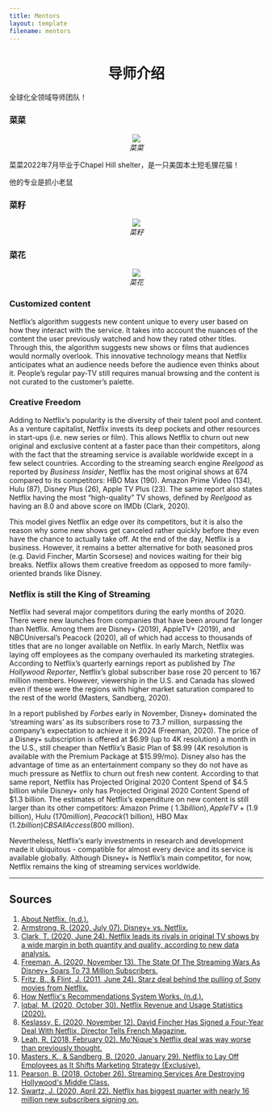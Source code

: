 ```yaml
---
title: Mentors
layout: template
filename: mentors
--- 
```

<h1 align ="center" > 导师介绍 </h1>

全球化全领域导师团队！

### 菜菜
<p align="center">
  <img src="https://raw.githubusercontent.com/zhaofenqiang/liuxue/main/_includes/2.jpg">
   <br>
  <em> 菜菜 </em>
</p>
菜菜2022年7月毕业于Chapel Hill shelter，是一只美国本土短毛狸花猫！

他的专业是抓小老鼠

### 菜籽
<p align="center">
  <img src="https://raw.githubusercontent.com/zhaofenqiang/liuxue/main/_includes/3.jpg">
   <br>
  <em> 菜籽 </em>
</p>

### 菜花

<p align="center">
  <img src="https://raw.githubusercontent.com/zhaofenqiang/liuxue/main/_includes/1.jpg">
   <br>
  <em> 菜花 </em>
</p>

### Customized content

Netflix’s algorithm suggests new content unique to every user based on how they interact with the service. It takes into account the nuances of the content the user previously watched and how they rated other titles. Through this, the algorithm suggests new shows or films that audiences would normally overlook. This innovative technology means that Netflix anticipates what an audience needs before the audience even thinks about it. People’s regular pay-TV still requires manual browsing and the content is not curated to the customer’s palette. 

### Creative Freedom

Adding to Netflix’s popularity is the diversity of their talent pool and content. As a venture capitalist, Netflix invests its deep pockets and other resources in start-ups (i.e. new series or film). This allows Netflix to churn out new original and exclusive content at a faster pace than their competitors, along with the fact that the streaming service is available worldwide except in a few select countries. According to the streaming search engine *Reelgood* as reported by *Business Insider*, Netflix has the most original shows at 674 compared to its competitors: HBO Max (190). Amazon Prime Video (134), Hulu (87), Disney Plus (26), Apple TV Plus (23). The same report also states Netflix having the most “high-quality” TV shows, defined by *Reelgood* as having an 8.0 and above score on IMDb (Clark, 2020). 

This model gives Netflix an edge over its competitors, but it is also the reason why some new shows get canceled rather quickly before they even have the chance to actually take off. At the end of the day, Netflix is a business. However, it remains a better alternative for both seasoned pros (e.g. David Fincher, Martin Scorsese) and novices waiting for their big breaks. Netflix allows them creative freedom as opposed to more family-oriented brands like Disney. 

### Netflix is still the King of Streaming

Netflix had several major competitors during the early months of 2020. There were new launches from companies that have been around far longer than Netflix. Among them are Disney+ (2019), AppleTV+ (2019), and NBCUniversal’s Peacock (2020), all of which had access to thousands of titles that are no longer available on Netflix. In early March, Netflix was laying off employees as the company overhauled its marketing strategies. According to Netflix’s quarterly earnings report as published by *The Hollywood Reporter*, Netflix’s global subscriber base rose 20 percent to 167 million members. However, viewership in the U.S. and Canada has slowed even if these were the regions with higher market saturation compared to the rest of the world (Masters, Sandberg, 2020). 

In a report published by *Forbes* early in November, Disney+ dominated the ‘streaming wars’ as its subscribers rose to 73.7 million, surpassing the company’s expectation to achieve it in 2024 (Freeman, 2020). The price of a Disney+ subscription is offered at $6.99 (up to 4K resolution) a month in the U.S., still cheaper than Netflix’s Basic Plan of $8.99 (4K resolution is available with the Premium Package at $15.99/mo). Disney also has the advantage of time as an entertainment company so they do not have as much pressure as Netflix to churn out fresh new content. According to that same report, Netflix has Projected Original 2020 Content Spend of  $4.5 billion while Disney+ only has Projected Original 2020 Content Spend of $1.3 billion. The estimates of Netflix’s expenditure on new content is still larger than its other competitors: Amazon Prime ( $1.3 billion), Apple TV+ ($1.9 billion), Hulu ($170 million), Peacock ($1 billion), HBO Max ($1.2 billion) CBS All Access ($800 million). 

Nevertheless, Netflix’s early investments in research and development made it ubiquitous - compatible for almost every device and its service is available globally. Although Disney+ is Netflix’s main competitor, for now, Netflix remains the king of streaming services worldwide. 

***

## Sources
1. [About Netflix. (n.d.).](https://about.netflix.com/en)
2. [Armstrong, R. (2020, July 07). Disney+ vs. Netflix.](https://www.highspeedinternet.com/resources/disney-plus-vs-netflix)
3. [Clark, T. (2020, June 24). Netflix leads its rivals in original TV shows by a wide margin in both quantity and quality, according to new data analysis.](https://www.businessinsider.com/streaming-comparison-netflix-leads-rivals-in-original-tv-shows-2020-6)
4. [Freeman, A. (2020, November 13). The State Of The Streaming Wars As Disney+ Soars To 73 Million Subscribers.](https://www.forbes.com/sites/abigailfreeman/2020/11/13/the-state-of-the-streaming-wars-as-disney-soars-to-73-million-subscribers/?sh=7808b4bd7d39)
5. [Fritz, B., & Flint, J. (2011, June 24). Starz deal behind the pulling of Sony movies from Netflix.](https://www.latimes.com/entertainment/la-xpm-2011-jun-24-la-fi-ct-starz-netflix-20110624-story.html)
6. [How Netflix's Recommendations System Works. (n.d.).](https://help.netflix.com/en/node/100639)
7. [Iqbal, M. (2020, October 30). Netflix Revenue and Usage Statistics (2020).](https://www.businessofapps.com/data/netflix-statistics/)
8. [Keslassy, E. (2020, November 12). David Fincher Has Signed a Four-Year Deal With Netflix, Director Tells French Magazine.](https://variety.com/2020/film/global/david-fincher-netflix-deal-four-year-1234830045/)
9. [Leah, R. (2018, February 02). Mo'Nique's Netflix deal was way worse than previously thought.](https://www.salon.com/2018/02/02/moniques-netflix-deal-was-way-worse-than-previously-thought/)
10. [Masters, K., & Sandberg, B. (2020, January 29). Netflix to Lay Off Employees as It Shifts Marketing Strategy (Exclusive).](https://www.hollywoodreporter.com/news/netflix-lay-employees-as-it-shifts-marketing-strategy-1272747)
11. [Pearson, B. (2018, October 26). Streaming Services Are Destroying Hollywood's Middle Class.](https://www.slashfilm.com/hollywoods-middle-class/)
12. [Swartz, J. (2020, April 22). Netflix has biggest quarter with nearly 16 million new subscribers signing on.](https://www.marketwatch.com/story/netflix-adds-more-than-15-million-new-subscribers-stock-rockets-higher-2020-04-21)
